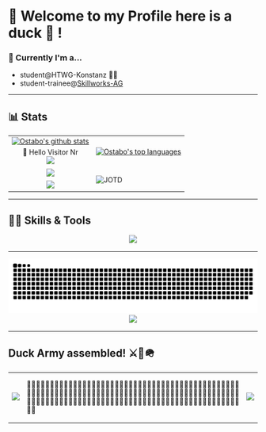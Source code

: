 # 🦆 Welcome to my Profile here is a duck 🦆 !

### 📅 Currently I'm a...<br>
<ul>
  <li>student@HTWG-Konstanz 👨‍🎓</li>
  <li>student-trainee@<a href="https://skillworks.de">Skillworks-AG</a></li>
</ul>

***

## 📊 Stats

<table>
  <tr>
    <td align:"center">
      <div align="center">
      <a href="https://ostabo.software"><img style="justify-self:center" src="https://github-readme-stats.vercel.app/api?username=Ostabo&theme=algolia&count_private=true&show_icons=true" alt="Ostabo's github stats"></a>
      </div>
    </td>
    <td rowspan=2>
      <div align="center">
  <a href="https://ostabo.software"><img src="https://github-readme-stats-one-bice.vercel.app/api/top-langs/?username=Ostabo&langs_count=10&count_private=true&theme=algolia&role=OWNER,ORGANIZATION_MEMBER,COLLABORATOR" alt="Ostabo's top languages"></a>
      </div>
    </td>
  </tr>
  <tr>
    <td align:"center">
      <div align="center">
        👋 Hello Visitor Nr
      </div>
      <div align="center">
        <img src="https://profile-counter.glitch.me/Ostabo/count.svg?" />
      </div>
    </td>
  </tr>
  <tr>
    <td>
      <div align="center">
      <a href="https://ostabo.software"><img src="https://streak-stats.demolab.com/?user=Ostabo&theme=algolia&count_private=true" alt"Ostabo's Streaks"></a>
      </div>
    </td>
    <td rowspan="2">
      <img align="center" src="https://readme-jokes.vercel.app/api?theme=algolia" alt="JOTD" >
    </td>
  </tr>
  <tr>
    <td>
      <div align="center">
      <a href="https://ostabo.software"><img src="https://github-profile-trophy.vercel.app/?username=Ostabo&theme=algolia&count_private=true&row=1" alt"Ostabo's Trophies"></a>
      </div>
    </td>
  </tr>
</table>

***

## 🤹🏻 Skills & Tools

<div align="center">
  <a href="https://skillicons.dev">
    <img src="https://skillicons.dev/icons?i=html,css,javascript,typescript,nodejs,angular,vue,nuxtjs,vite,sass,bootstrap,java,scala,spring,maven,python,c,cpp,cs,kotlin,cmake,matlab,postgres,mysql,docker,git,github,githubactions,jenkins,idea,vscode,latex,regex,bash,powershell,stackoverflow" />
  </a>
</div>

***

<div align="center">
  <img src="https://raw.githubusercontent.com/Ostabo/Ostabo/output/github-contribution-grid-snake-dark.svg" />
</div>
<div align="center">
  <img src="https://spotify-recently-played-readme.vercel.app/api?user=1lyg6oqikdo68gq8e5enlguul" />
</div>

***

## Duck Army assembled! ⚔️🦆🪖
<table>
  <tr>
    <td>
      <img src="https://media.tenor.com/_-Y9OYD_cWwAAAAi/duck-bwong.gif" />
    </td>
    <td text-align="justify">
      <p align="justify">
        🦆🦆🦆🦆🦆🦆🦆🦆🦆🦆🦆🦆🦆🦆🦆🦆🦆🦆🦆🦆🦆🦆🦆🦆🦆🦆🦆🦆🦆🦆🦆🦆🦆🦆🦆🦆🦆🦆🦆🦆🦆🦆🦆🦆🦆🦆🦆🦆🦆🦆🦆🦆🦆🦆🦆🦆🦆🦆🦆🦆🦆🦆🦆🦆🦆🦆🦆🦆🦆🦆🦆🦆🦆🦆🦆🦆🦆🦆🦆🦆🦆🦆🦆🦆🦆🦆🦆🦆🦆🦆🦆🦆🦆🦆🦆🦆🦆🦆🦆🦆🦆🦆🦆🦆🦆🦆🦆🦆🦆🦆🦆🦆🦆🦆🦆🦆🦆🦆🦆🦆🦆🦆🦆🦆🦆🦆🦆🦆🦆🦆🦆🦆🦆🦆🦆🦆🦆🦆🦆🦆
       </p>
    </td>
    <td>
      <img src="https://media.tenor.com/_-Y9OYD_cWwAAAAi/duck-bwong.gif" />
    </td>
  </tr>
